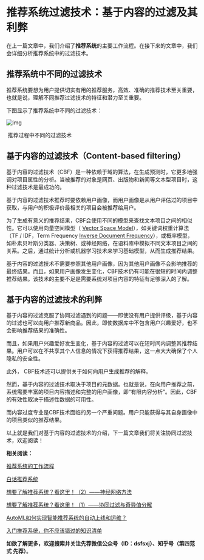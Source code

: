 # 推荐系统过滤技术：基于内容的过滤及其利弊

在上一篇文章中，我们介绍了**推荐系统**的主要工作流程。在接下来的文章中，我们会详细分析推荐系统中的过滤技术。

## 推荐系统中不同的过滤技术

推荐系统要想为用户提供切实有用的推荐服务，高效、准确的推荐技术至关重要，也就是说，理解不同推荐过滤技术的特征和潜力至关重要。

下图显示了推荐系统中不同的过滤技术：

![img](https://user-gold-cdn.xitu.io/2019/8/13/16c890240f5a2564?imageView2/0/w/1280/h/960/format/webp/ignore-error/1)

​                                                         推荐过程中不同的过滤技术

## 基于内容的过滤技术（Content-based filtering）

基于内容的过滤技术（CBF）是一种依赖于域的算法，在生成预测时，它更多地强调对项目属性的分析。当被推荐的对象是网页、出版物和新闻等文本型项目时，这种过滤技术是最成功的。

基于内容的过滤技术推荐时要依赖用户画像，而用户画像是从用户评估过的项目中获取，与用户的积极评价最相关的项目会被推荐给用户。

为了生成有意义的推荐结果，CBF会使用不同的模型来查找文本项目之间的相似性。它可以使用向量空间模型（ [Vector Space Model](https://link.juejin.im/?target=https%3A%2F%2Flink.zhihu.com%2F%3Ftarget%3Dhttps%3A%2F%2Fwww.sciencedirect.com%2Ftopics%2Fcomputer-science%2Fvector-space-models)），如关键词权重计算法（TF / IDF，Term Frequency [Inverse Document Frequency](https://link.juejin.im/?target=https%3A%2F%2Flink.zhihu.com%2F%3Ftarget%3Dhttps%3A%2F%2Fwww.sciencedirect.com%2Ftopics%2Fcomputer-science%2Finverse-document-frequency)），或概率模型，如朴素贝叶斯分类器、决策树、或神经网络，在语料库中模拟不同文本项目之间的关系。之后，通过统计分析或机器学习技术来学习基础模型，从而生成推荐结果。

基于内容的过滤技术不需要参照其他用户画像，因为其他用户画像不会影响推荐的最终结果。而且，如果用户画像发生变化，CBF技术仍有可能在很短的时间内调整推荐结果。该技术的主要不足是需要系统对项目内容的特征有足够深入的了解。

## 基于内容的过滤技术的利弊

基于内容的过滤克服了协同过滤遇到的问题——即使没有用户提供评级，基于内容的过滤也可以向用户推荐新商品。因此，即使数据库中不包含用户兴趣爱好，也不会影响推荐结果的准确性。

而且，如果用户兴趣爱好发生变化，基于内容的过滤可以在短时间内调整其推荐结果。用户可以在不共享其个人信息的情况下获得推荐结果，这一点大大确保了个人隐私的安全性。

此外， CBF技术还可以提供关于如何向用户生成推荐的解释。

然而，基于内容的过滤技术取决于项目的元数据。也就是说，在向用户推荐之前，系统需要丰富的项目内容描述和完整的用户画像，即“有限内容分析”。因此，CBF的有效性取决于描述性数据的可用性。

而内容过度专业是CBF技术面临的另一个严重问题。用户只能获得与其自身画像中的项目类似的推荐结果。

以上就是我们对基于内容的过滤技术的介绍，下一篇文章我们将关注协同过滤技术，欢迎阅读！



**相关阅读：**



[推荐系统的工作流程](https://juejin.im/post/5d4c010e6fb9a06b093606ce)

[白话推荐系统](https://juejin.im/post/5d481488f265da03ed1936f1)

[想要了解推荐系统？看这里！（2）——神经网络方法](https://juejin.im/post/5d1191b65188253274728351)

[想要了解推荐系统？看这里！（1）——协同过滤与奇异值分解](https://juejin.im/post/5d022726e51d4510a73280a4)

[AutoML如何实现智能推荐系统的自动上线和运维？](https://juejin.im/post/5ce25458e51d4510bd65c744)

[入门推荐系统，你不应该错过的知识清单](https://juejin.im/post/5c3d70ce6fb9a049c965ee01)

**如欲了解更多，欢迎搜索并关注先荐微信公众号（ID：dsfsxj）、知乎号（第四范式 先荐）**。